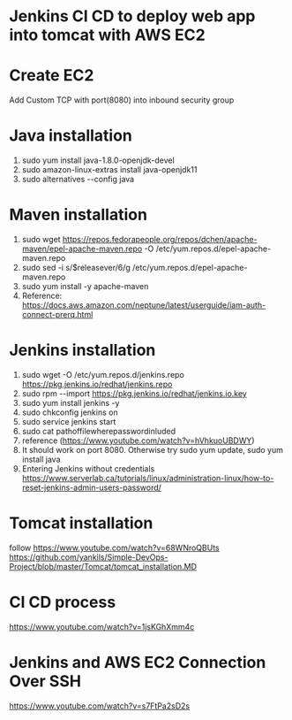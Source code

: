 # Jenkins CI CD to deploy web app into tomcat with AWS EC2

# Create EC2
Add Custom TCP with port(8080) into inbound security group

# Java installation
1. sudo yum install java-1.8.0-openjdk-devel
2. sudo amazon-linux-extras install java-openjdk11
3. sudo alternatives --config java

# Maven installation
1. sudo wget https://repos.fedorapeople.org/repos/dchen/apache-maven/epel-apache-maven.repo -O /etc/yum.repos.d/epel-apache-maven.repo
2. sudo sed -i s/\$releasever/6/g /etc/yum.repos.d/epel-apache-maven.repo
3. sudo yum install -y apache-maven
4. Reference: https://docs.aws.amazon.com/neptune/latest/userguide/iam-auth-connect-prerq.html

# Jenkins installation
1. sudo wget -O /etc/yum.repos.d/jenkins.repo https://pkg.jenkins.io/redhat/jenkins.repo
2. sudo rpm --import https://pkg.jenkins.io/redhat/jenkins.io.key
3. sudo yum install jenkins -y
4. sudo chkconfig jenkins on
5. sudo service jenkins start
6. sudo cat pathoffilewherepasswordinluded
7. reference (https://www.youtube.com/watch?v=hVhkuoUBDWY)
8. It should work on port 8080. Otherwise try sudo yum update, sudo yum install java
9. Entering Jenkins without credentials https://www.serverlab.ca/tutorials/linux/administration-linux/how-to-reset-jenkins-admin-users-password/

# Tomcat installation
follow https://www.youtube.com/watch?v=68WNroQBUts
https://github.com/yankils/Simple-DevOps-Project/blob/master/Tomcat/tomcat_installation.MD

# CI CD process
https://www.youtube.com/watch?v=1jsKGhXmm4c

# Jenkins and AWS EC2 Connection Over SSH
https://www.youtube.com/watch?v=s7FtPa2sD2s
